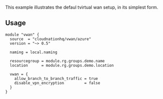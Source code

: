 This example illustrates the defaul tvirtual wan setup, in its simplest form.

## Usage

```hcl
module "vwan" {
  source  = "cloudnationhq/vwan/azure"
  version = "~> 0.5"

  naming = local.naming

  resourcegroup = module.rg.groups.demo.name
  location      = module.rg.groups.demo.location

  vwan = {
    allow_branch_to_branch_traffic = true
    disable_vpn_encryption         = false
  }
}
```
